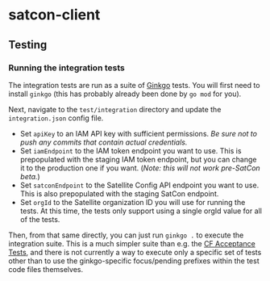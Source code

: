 # satcon-client

## Testing

### Running the integration tests

The integration tests are run as a suite of [Ginkgo](https://github.com/onsi/ginkgo) tests.  You will first need to install `ginkgo` (this has probably already been done by `go mod` for you).

Next, navigate to the `test/integration` directory and update the `integration.json` config file.

- Set `apiKey` to an IAM API key with sufficient permissions.  _Be sure not to push any commits that contain actual credentials._
- Set `iamEndpoint` to the IAM token endpoint you want to use.  This is prepopulated with the staging IAM token endpoint, but you can change it to the production one if you want.  (_Note: this will not work pre-SatCon beta._)
- Set `satconEndpoint` to the Satellite Config API endpoint you want to use.  This is also prepopulated with the staging SatCon endpoint.
- Set `orgId` to the Satellite organization ID you will use for running the tests.  At this time, the tests only support using a single orgId value for all of the tests.

Then, from that same directly, you can just run `ginkgo .` to execute the integration suite.  This is a much simpler suite than e.g. the [CF Acceptance Tests](https://github.com/cloudfoundry/cf-acceptance-tests), and there is not currently a way to execute only a specific set of tests other than to use the ginkgo-specific focus/pending prefixes within the test code files themselves.
